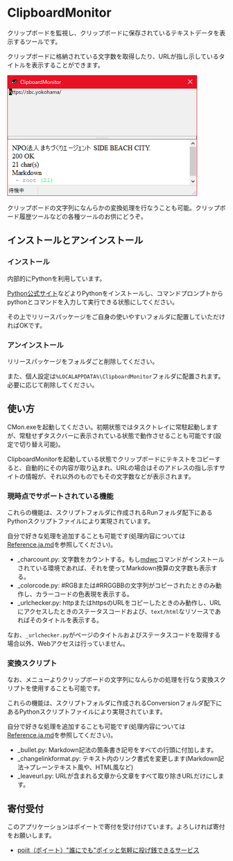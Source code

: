 # ClipboardMonitor

クリップボードを監視し、クリップボードに保存されているテキストデータを表示するツールです。

クリップボードに格納されている文字数を取得したり、URLが指し示しているタイトルを表示することができます。

![スクリーンショット](README.assets/2021-12-08-14-31-35.png)

クリップボードの文字列になんらかの変換処理を行なうことも可能。クリップボード履歴ツールなどの各種ツールのお供にどうぞ。

## インストールとアンインストール

### インストール

内部的にPythonを利用しています。

[Python公式サイト](https://www.python.org/)などよりPythonをインストールし、コマンドプロンプトからpythonとコマンドを入力して実行できる状態にしてください。

その上でリリースパッケージをご自身の使いやすいフォルダに配置していただければOKです。

### アンインストール

リリースパッケージをフォルダごと削除してください。

また、個人設定は`%LOCALAPPDATA%\ClipboardMonitor`フォルダに配置されます。必要に応じて削除してください。

## 使い方

CMon.exeを起動してください。初期状態ではタスクトレイに常駐起動しますが、常駐せずタスクバーに表示されている状態で動作させることも可能です(設定で切り替え可能)。

ClipboardMonitorを起動している状態でクリップボードにテキストをコピーすると、自動的にその内容が取り込まれ、URLの場合はそのアドレスの指し示すサイトの情報が、それ以外のものでもその文字数などが表示されます。

### 現時点でサポートされている機能

これらの機能は、スクリプトフォルダに作成されるRunフォルダ配下にあるPythonスクリプトファイルにより実現されています。

自分で好きな処理を追加することも可能です(処理内容については[Reference.ja.md](Reference.ja.md)を参照してください)。

* _charcount.py: 文字数をカウントする。もし[mdwc](https://github.com/fnobi/mdwc)コマンドがインストールされている環境であれば、それを使ってMarkdown換算の文字数も表示する。
* _colorcode.py: #RGBまたは#RRGGBBの文字列がコピーされたときのみ動作し、カラーコードの色表現を表示する。
* _urlchecker.py: httpまたはhttpsのURLをコピーしたときのみ動作し、URLにアクセスしたときのステータスコードおよび、`text/html`なリソースであればそのタイトルを表示する。

なお、`_urlchecker.py`がページのタイトルおよびステータスコードを取得する場合以外、Webアクセスは行っていません。

### 変換スクリプト

なお、メニューよりクリップボードの文字列になんらかの処理を行なう変換スクリプトを使用することも可能です。

これらの機能は、スクリプトフォルダに作成されるConversionフォルダ配下にあるPythonスクリプトファイルにより実現されています。

自分で好きな処理を追加することも可能です(処理内容については[Reference.ja.md](Reference.ja.md)を参照してください)。

* _bullet.py: Markdown記法の箇条書き記号をすべての行頭に付加します。
* _changelinkformat.py: テキスト内のリンク書式を変更します(Markdown記法→プレーンテキスト風や、HTML風など)
* _leaveurl.py: URLが含まれる文章から文章をすべて取り除きURLだけにします。

## 寄付受付

このアプリケーションはポイートで寄付を受け付けています。よろしければ寄付をお願いします。

* [poiit（ポイート）"誰にでも"ポイッと気軽に投げ銭できるサービス](https://poiit.me/TakamiChie)